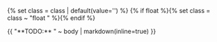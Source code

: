 {% set class = class | default(value='') %}
{% if float %}{% set class = class ~ "float " %}{% endif %}
<div class='notice todo {{ class }}'>{{ "**TODO:** " ~ body | markdown(inline=true) }}</div>
